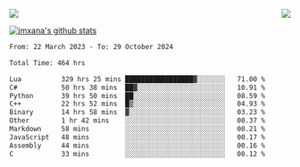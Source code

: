 <p>
  <a href="https://count.getloli.com/"><img src="https://count.getloli.com/get/@xana.readme?theme=moebooru-h"></a>
  <img src="https://weather-icon.journeyad.repl.co/@hangzhou?v=1" align="right">
</p>


<a href="https://github.com/imxana"><img align="center" src="https://github-readme-stats.vercel.app/api?username=imxana&show_icons=true&include_all_commits=true&hide_border=tru&custom_title=imxana%27s%20Github%20Stats" alt="imxana's github stats" /></a> 

<!--START_SECTION:waka-->

```txt
From: 22 March 2023 - To: 29 October 2024

Total Time: 464 hrs

Lua          329 hrs 25 mins █████████████████▓░░░░░░░   71.00 %
C#           50 hrs 38 mins  ██▓░░░░░░░░░░░░░░░░░░░░░░   10.91 %
Python       39 hrs 50 mins  ██░░░░░░░░░░░░░░░░░░░░░░░   08.59 %
C++          22 hrs 52 mins  █▒░░░░░░░░░░░░░░░░░░░░░░░   04.93 %
Binary       14 hrs 58 mins  ▓░░░░░░░░░░░░░░░░░░░░░░░░   03.23 %
Other        1 hr 42 mins    ░░░░░░░░░░░░░░░░░░░░░░░░░   00.37 %
Markdown     58 mins         ░░░░░░░░░░░░░░░░░░░░░░░░░   00.21 %
JavaScript   48 mins         ░░░░░░░░░░░░░░░░░░░░░░░░░   00.17 %
Assembly     44 mins         ░░░░░░░░░░░░░░░░░░░░░░░░░   00.16 %
C            33 mins         ░░░░░░░░░░░░░░░░░░░░░░░░░   00.12 %
```

<!--END_SECTION:waka-->
